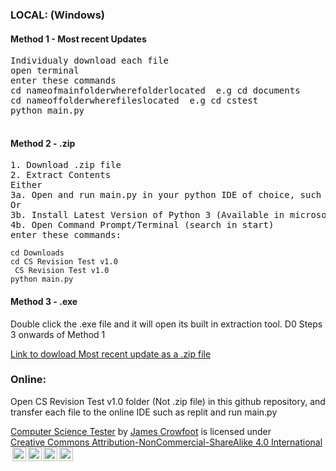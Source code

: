 <h3>LOCAL: (Windows)</h3>

<h4>Method 1 - Most recent Updates</h4>
<pre>Individualy download each file 
open terminal
enter these commands
cd nameofmainfolderwherefolderlocated  e.g cd documents
cd nameoffolderwherefileslocated  e.g cd cstest
python main.py

</pre>
<h4>Method 2 - .zip </h4>
<pre>1. Download .zip file
2. Extract Contents
Either
3a. Open and run main.py in your python IDE of choice, such as thonny or VS Code.
Or
3b. Install Latest Version of Python 3 (Available in microsoft store) if you havent already.
4b. Open Command Prompt/Terminal (search in start)
enter these commands:
</pre>
<code>cd Downloads</code>
<br>
<code>cd CS Revision Test v1.0 </code>
<br>
<code> CS Revision Test v1.0</code>
<br>
<code>python main.py</code>

<h4>Method 3 - .exe</h4>
Double click the .exe file and it will open its built in extraction tool.
D0 Steps 3 onwards of Method 1

<a href="https://download-directory.github.io/?url=https%3A%2F%2Fgithub.com%2FJames-Crowfoot%2FCS-Test%2Ftree%2Fmain%2FCS%2520Revision%2520Test%2520v1.0">Link to dowload Most recent update as a .zip file</a>

<h3>Online:</h3>
<p>Open CS Revision Test v1.0 folder (Not .zip file) in this github repository, and transfer each file to the online IDE such as replit and run main.py</p>

<p xmlns:cc="http://creativecommons.org/ns#" xmlns:dct="http://purl.org/dc/terms/"><a property="dct:title" rel="cc:attributionURL" href="https://github.com/James-Crowfoot/CS-Test">Computer Science Tester</a> by <a rel="cc:attributionURL dct:creator" property="cc:attributionName" href="https://github.com/James-Crowfoot">James Crowfoot</a> is licensed under <a href="https://creativecommons.org/licenses/by-nc-sa/4.0/?ref=chooser-v1" target="_blank" rel="license noopener noreferrer" style="display:inline-block;">Creative Commons Attribution-NonCommercial-ShareAlike 4.0 International<img style="height:22px!important;margin-left:3px;vertical-align:text-bottom;" src="https://mirrors.creativecommons.org/presskit/icons/cc.svg?ref=chooser-v1" alt=""><img style="height:22px!important;margin-left:3px;vertical-align:text-bottom;" src="https://mirrors.creativecommons.org/presskit/icons/by.svg?ref=chooser-v1" alt=""><img style="height:22px!important;margin-left:3px;vertical-align:text-bottom;" src="https://mirrors.creativecommons.org/presskit/icons/nc.svg?ref=chooser-v1" alt=""><img style="height:22px!important;margin-left:3px;vertical-align:text-bottom;" src="https://mirrors.creativecommons.org/presskit/icons/sa.svg?ref=chooser-v1" alt=""></a></p>
